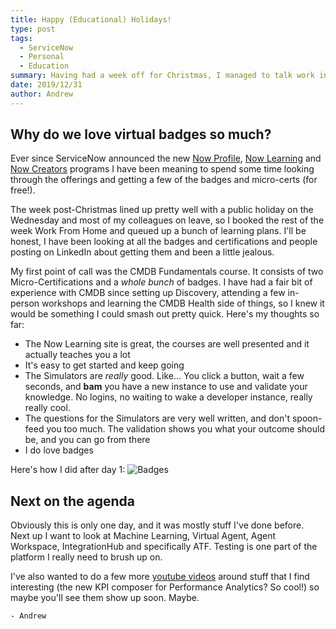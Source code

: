 ```yaml
---
title: Happy (Educational) Holidays!
type: post
tags: 
  - ServiceNow
  - Personal
  - Education
summary: Having had a week off for Christmas, I managed to talk work into another week (minus a public holiday) for self improvement
date: 2019/12/31
author: Andrew
---
```


## Why do we love virtual badges so much?

Ever since ServiceNow announced the new [Now Profile](https://account.servicenow.com/personal-data/11e9c2e8b/bd7f2d4ad/b40a6cdff/a1f44WP8E/resume.html), [Now Learning](http://nowlearning.servicenow.com/) and [Now Creators](https://www.servicenow.com/now-creators.html) programs I have been meaning to spend some time looking through the offerings and getting a few of the badges and micro-certs (for free!).

<!-- more -->

The week post-Christmas lined up pretty well with a public holiday on the Wednesday and most of my colleagues on leave, so I booked the rest of the week Work From Home and queued up a bunch of learning plans. I'll be honest, I have been looking at all the badges and certifications and people posting on LinkedIn about getting them and been a little jealous. 

My first point of call was the CMDB Fundamentals course. It consists of two Micro-Certifications and a *whole bunch* of badges. I have had a fair bit of experience with CMDB since setting up Discovery, attending a few in-person workshops and learning the CMDB Health side of things, so I knew it would be something I could smash out pretty quick. Here's my thoughts so far:
- The Now Learning site is great, the courses are well presented and it actually teaches you a lot
- It's easy to get started and keep going
- The Simulators are *really* good. Like... You click a button, wait a few seconds, and **bam** you have a new instance to use and validate your knowledge. No logins, no waiting to wake a developer instance, really really cool.
- The questions for the Simulators are very well written, and don't spoon-feed you too much. The validation shows you what your outcome should be, and you can go from there
- I do love badges

Here's how I did after day 1:
![Badges](/assets/img/badges.png)

## Next on the agenda

Obviously this is only one day, and it was mostly stuff I've done before. Next up I want to look at Machine Learning, Virtual Agent, Agent Workspace, IntegrationHub and specifically ATF. Testing is one part of the platform I really need to brush up on. 

I've also wanted to do a few more [youtube videos](https://www.youtube.com/channel/UCH1byb2cbzlFrYndyKic_Lg) around stuff that I find interesting (the new KPI composer for Performance Analytics? So cool!) so maybe you'll see them show up soon. Maybe.

`- Andrew`